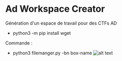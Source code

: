 # Ad Workspace Creator
Génération d'un espace de travail pour des CTFs AD

- python3 -m pip install wget

Commande : 
- python3 filemanger.py -bn box-name
![alt text](https://media.discordapp.net/attachments/970427186832093194/988186568198094960/unknown.png)
